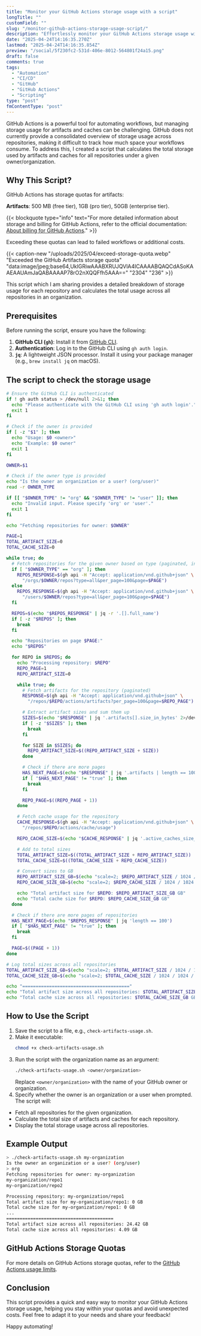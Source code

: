 ```yaml
---
title: "Monitor your GitHub Actions storage usage with a script"
longTitle: ""
customField: ""
slug: "/monitor-github-actions-storage-usage-script/"
description: "Effortlessly monitor your GitHub Actions storage usage with this script, ensuring you stay within quotas and avoid unexpected costs."
date: "2025-04-24T14:16:35.270Z"
lastmod: "2025-04-24T14:16:35.854Z"
preview: "/social/5f230fc2-531d-406e-8012-564801f24a15.png"
draft: false
comments: true
tags:
  - "Automation"
  - "CI/CD"
  - "GitHub"
  - "GitHub Actions"
  - "Scripting"
type: "post"
fmContentType: "post"
---
```


GitHub Actions is a powerful tool for automating workflows, but managing storage usage for artifacts and caches can be challenging. GitHub does not currently provide a consolidated overview of storage usage across repositories, making it difficult to track how much space your workflows consume. To address this, I created a script that calculates the total storage used by artifacts and caches for all repositories under a given owner/organization.

## Why This Script?

GitHub Actions has storage quotas for artifacts:

**Artifacts**: 500 MB (free tier), 1GB (pro tier), 50GB (enterprise tier).

{{< blockquote type="info" text="For more detailed information about storage and billing for GitHub Actions, refer to the official documentation: [About billing for GitHub Actions](https://docs.github.com/en/billing/managing-billing-for-your-products/managing-billing-for-github-actions/about-billing-for-github-actions#included-storage-and-minutes)." >}}

Exceeding these quotas can lead to failed workflows or additional costs.

{{< caption-new "/uploads/2025/04/exceed-storage-quota.webp" "Exceeded the GitHub Artifacts storage quota"  "data:image/jpeg;base64,UklGRiwAAABXRUJQVlA4ICAAAABQAQCdASoKAAEAAUAmJaQABAAAAP78rO2nXQQFfh5AAA==" "2304" "236" >}}

This script which I am sharing provides a detailed breakdown of storage usage for each repository and calculates the total usage across all repositories in an organization.

## Prerequisites

Before running the script, ensure you have the following:

1. **GitHub CLI (`gh`)**: Install it from [GitHub CLI](https://cli.github.com/).
2. **Authentication**: Log in to the GitHub CLI using `gh auth login`.
3. **`jq`**: A lightweight JSON processor. Install it using your package manager (e.g., `brew install jq` on macOS).

## The script to check the storage usage

```bash
# Ensure the GitHub CLI is authenticated
if ! gh auth status > /dev/null 2>&1; then
  echo "Please authenticate with the GitHub CLI using 'gh auth login'."
  exit 1
fi

# Check if the owner is provided
if [ -z "$1" ]; then
  echo "Usage: $0 <owner>"
  echo "Example: $0 owner"
  exit 1
fi

OWNER=$1

# Check if the owner type is provided
echo "Is the owner an organization or a user? (org/user)"
read -r OWNER_TYPE

if [[ "$OWNER_TYPE" != "org" && "$OWNER_TYPE" != "user" ]]; then
  echo "Invalid input. Please specify 'org' or 'user'."
  exit 1
fi

echo "Fetching repositories for owner: $OWNER"

PAGE=1
TOTAL_ARTIFACT_SIZE=0
TOTAL_CACHE_SIZE=0

while true; do
  # Fetch repositories for the given owner based on type (paginated, including private and internal)
  if [ "$OWNER_TYPE" == "org" ]; then
    REPOS_RESPONSE=$(gh api -H "Accept: application/vnd.github+json" \
      "/orgs/$OWNER/repos?type=all&per_page=100&page=$PAGE")
  else
    REPOS_RESPONSE=$(gh api -H "Accept: application/vnd.github+json" \
      "/users/$OWNER/repos?type=all&per_page=100&page=$PAGE")
  fi

  REPOS=$(echo "$REPOS_RESPONSE" | jq -r '.[].full_name')
  if [ -z "$REPOS" ]; then
    break
  fi

  echo "Repositories on page $PAGE:"
  echo "$REPOS"

  for REPO in $REPOS; do
    echo "Processing repository: $REPO"
    REPO_PAGE=1
    REPO_ARTIFACT_SIZE=0

    while true; do
      # Fetch artifacts for the repository (paginated)
      RESPONSE=$(gh api -H "Accept: application/vnd.github+json" \
        "/repos/$REPO/actions/artifacts?per_page=100&page=$REPO_PAGE")

      # Extract artifact sizes and sum them up
      SIZES=$(echo "$RESPONSE" | jq '.artifacts[].size_in_bytes' 2>/dev/null)
      if [ -z "$SIZES" ]; then
        break
      fi

      for SIZE in $SIZES; do
        REPO_ARTIFACT_SIZE=$((REPO_ARTIFACT_SIZE + SIZE))
      done

      # Check if there are more pages
      HAS_NEXT_PAGE=$(echo "$RESPONSE" | jq '.artifacts | length == 100')
      if [ "$HAS_NEXT_PAGE" != "true" ]; then
        break
      fi

      REPO_PAGE=$((REPO_PAGE + 1))
    done

    # Fetch cache usage for the repository
    CACHE_RESPONSE=$(gh api -H "Accept: application/vnd.github+json" \
      "/repos/$REPO/actions/cache/usage")

    REPO_CACHE_SIZE=$(echo "$CACHE_RESPONSE" | jq '.active_caches_size_in_bytes // 0')

    # Add to total sizes
    TOTAL_ARTIFACT_SIZE=$((TOTAL_ARTIFACT_SIZE + REPO_ARTIFACT_SIZE))
    TOTAL_CACHE_SIZE=$((TOTAL_CACHE_SIZE + REPO_CACHE_SIZE))

    # Convert sizes to GB
    REPO_ARTIFACT_SIZE_GB=$(echo "scale=2; $REPO_ARTIFACT_SIZE / 1024 / 1024 / 1024" | bc)
    REPO_CACHE_SIZE_GB=$(echo "scale=2; $REPO_CACHE_SIZE / 1024 / 1024 / 1024" | bc)

    echo "Total artifact size for $REPO: $REPO_ARTIFACT_SIZE_GB GB"
    echo "Total cache size for $REPO: $REPO_CACHE_SIZE_GB GB"
  done

  # Check if there are more pages of repositories
  HAS_NEXT_PAGE=$(echo "$REPOS_RESPONSE" | jq 'length == 100')
  if [ "$HAS_NEXT_PAGE" != "true" ]; then
    break
  fi

  PAGE=$((PAGE + 1))
done

# Log total sizes across all repositories
TOTAL_ARTIFACT_SIZE_GB=$(echo "scale=2; $TOTAL_ARTIFACT_SIZE / 1024 / 1024 / 1024" | bc)
TOTAL_CACHE_SIZE_GB=$(echo "scale=2; $TOTAL_CACHE_SIZE / 1024 / 1024 / 1024" | bc)

echo "========================================"
echo "Total artifact size across all repositories: $TOTAL_ARTIFACT_SIZE_GB GB"
echo "Total cache size across all repositories: $TOTAL_CACHE_SIZE_GB GB"
```

## How to Use the Script

1. Save the script to a file, e.g., `check-artifacts-usage.sh`.
2. Make it executable:
   ```bash
   chmod +x check-artifacts-usage.sh
   ```
3. Run the script with the organization name as an argument:
   ```bash
   ./check-artifacts-usage.sh <owner/organization>
   ```
   Replace `<owner/organization>` with the name of your GitHub owner or organization.
4. Specify whether the owner is an organization or a user when prompted.
The script will:

- Fetch all repositories for the given organization.
- Calculate the total size of artifacts and caches for each repository.
- Display the total storage usage across all repositories.

## Example Output

```bash
> ./check-artifacts-usage.sh my-organization
Is the owner an organization or a user? (org/user)
> org
Fetching repositories for owner: my-organization
my-organization/repo1
my-organization/repo2

Processing repository: my-organization/repo1
Total artifact size for my-organization/repo1: 0 GB
Total cache size for my-organization/repo1: 0 GB
...
========================================
Total artifact size across all repositories: 24.42 GB
Total cache size across all repositories: 4.09 GB
```

## GitHub Actions Storage Quotas

For more details on GitHub Actions storage quotas, refer to the [GitHub Actions usage limits](https://docs.github.com/en/actions/learn-github-actions/usage-limits-billing-and-administration#artifact-and-log-retention-policy).

## Conclusion

This script provides a quick and easy way to monitor your GitHub Actions storage usage, helping you stay within your quotas and avoid unexpected costs. Feel free to adapt it to your needs and share your feedback!

Happy automating!